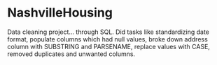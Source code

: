# NashvilleHousing
Data cleaning project... through SQL.
Did tasks like standardizing date format, populate columns which had null values, broke down address column with SUBSTRING and PARSENAME, replace values with CASE, removed duplicates and unwanted columns.
